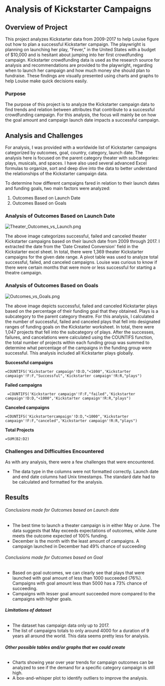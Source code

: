 # Analysis of Kickstarter Campaigns


## Overview of Project

This project analyzes Kickstarter data from 2009-2017 to help Louise figure out how to plan a successful Kickstarter campaign. The playwright is planning on launching her play, "Fever," in the United States with a budget of $10,000 and is hesitant about jumping into her first crowdfunding campaign. Kickstarter crowdfunding data is used as the research source for analysis and recommendations are provided to the playwright, regarding when to launch her campaign and how much money she should plan to fundraise. These findings are visually presented using charts and graphs to help Louise make quick decisions easily.

### Purpose

The purpose of this project is to analyze the Kickstarter campaign data to find trends and relation between attributes that contribute to a successful crowdfunding campaign. For this analysis, the focus will mainly be on how the goal amount and campaign launch date impacts a successful campaign.

## Analysis and Challenges

For analysis, I was provided with a worldwide list of Kickstarter campaigns categorized by outcomes, goal, country, category, launch date. The analysis here is focused on the parent category theater with subcategories: plays, musicals, and spaces. I have also used several advanced Excel formulas to organize, sort and deep dive into the data to better understand the relationships of the Kickstarter campaign data.

To determine how different campaigns fared in relation to their launch dates and funding goals, two main factors were analyzed:

1. Outcomes Based on Launch Date
2. Outcomes Based on Goals

### Analysis of Outcomes Based on Launch Date


![Theater_Outcomes_vs_Launch.png]( https://github.com/smj452/kickstarter-analysis/blob/master/resources/Theater_Outcomes_vs_Launch.png)

The above image categorizes successful, failed and canceled theater Kickstarter campaigns based on their launch date from 2009 through 2017. I extracted the date from the 'Date Created Conversion' field in the Kickstarter excel sheet. In total, there were 1,369 theater Kickstarter campaigns for the given date range. A pivot table was used to analyze total successful, failed, and canceled campaigns. Louise was curious to know if there were certain months that were more or less successful for starting a theatre campaign.

### Analysis of Outcomes Based on Goals

![ Outcomes_vs_Goals.png]( https://github.com/smj452/kickstarter-analysis/blob/master/resources/Outcomes_vs_Goals.png)

The above image depicts successful, failed and canceled Kickstarter plays based on the percentage of their funding goal that they obtained. Plays is a subcategory to the parent category theatre. For this analysis, I calculated the number of successful, failed and canceled plays that fell into designated ranges of funding goals on the Kickstarter worksheet. In total, there were 1,047 projects that fell into the subcategory of plays.
After the successes, failures, and cancelations were calculated using the COUNTIFS function, the total number of projects within each funding group was summed to determine what percentage of the campaigns in the funding group were successful. This analysis included all Kickstarter plays globally. 

**Successful campaigns** 
```
=COUNTIFS('Kickstarter campaign'!D:D,"<1000",'Kickstarter campaign'!F:F,"Successful",'Kickstarter campaign'!R:R,"plays")
```

**Failed campaigns**
```
 =COUNTIFS('Kickstarter campaign'!F:F,"failed",'Kickstarter campaign'!D:D,"<1000",'Kickstarter campaign'!R:R,"plays")
```
**Canceled campaigns**
```
=COUNTIFS('Kickstartercampaign'!D:D,"<1000",'Kickstarter campaign'!F:F,"canceled",'Kickstarter campaign'!R:R,"plays")

```
**Total Projects**
```
=SUM(B2:D2)

```


### Challenges and Difficulties Encountered

As with any analysis, there were a few challenges that were encountered.

- The data type in the columns were not formatted correctly. Launch date and end date columns had Unix timestamps. The standard date had to be calculated and formatted for the analysis.

## Results


###### Conclusions made for Outcomes based on Launch date

- The best time to launch a theater campaign is in either May or June. The data suggests that May exceeds expectations of outcomes, while June meets the outcome expected of 100% funding.
- December is the month with the least amount of campaigns. A campaign launched in December had 49% chance of succeeding

###### Conclusions made for Outcomes based on Goal

- Based on goal outcomes, we can clearly see that plays that were launched with goal amount of less than 1000 succeeded (76%). Campaigns with goal amount less than 5000 has a 73% chance of succeeding.
- Campaigns with lesser goal amount succeeded more compared to the campaigns with higher goals. 

###### **Limitations of dataset**

- The dataset has campaign data only up to 2017.
- The list of campaigns totals to only around 4000 for a duration of 9 years all around the world. This data seems pretty less for analysis.

###### **Other possible tables and/or graphs that we could create**

- Charts showing year over year trends for campaign outcomes can be analyzed to see if the demand for a specific category campaign is still high.
- A box-and-whisper plot to identify outliers to improve the analysis.


